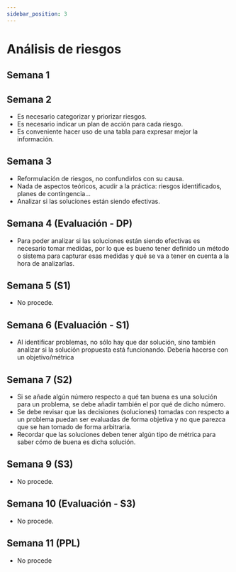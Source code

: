 ```yaml
---
sidebar_position: 3
---
```


# Análisis de riesgos

## Semana 1

## Semana 2

- Es necesario categorizar y priorizar riesgos.
- Es necesario indicar un plan de acción para cada riesgo.
- Es conveniente hacer uso de una tabla para expresar mejor la información.

## Semana 3

- Reformulación de riesgos, no confundirlos con su causa.
- Nada de aspectos teóricos, acudir a la práctica: riesgos identificados, planes de contingencia...
- Analizar si las soluciones están siendo efectivas.

## Semana 4 (Evaluación - DP)

- Para poder analizar si las soluciones están siendo efectivas es necesario tomar medidas, por lo que es bueno tener definido un método o sistema para capturar esas medidas y qué se va a tener en cuenta a la hora de analizarlas.

## Semana 5 (S1)

- No procede.

## Semana 6 (Evaluación - S1)

- Al identificar problemas, no sólo hay que dar solución, sino también analizar si la solución propuesta está funcionando. Debería hacerse con un objetivo/métrica

## Semana 7 (S2)

- Si se añade algún número respecto a qué tan buena es una solución para un problema, se debe añadir también el por qué de dicho número.
- Se debe revisar que las decisiones (soluciones) tomadas con respecto a un problema puedan ser evaluadas de forma objetiva y no que parezca que se han tomado de forma arbitraria.
- Recordar que las soluciones deben tener algún tipo de métrica para saber cómo de buena es dicha solución.


## Semana 9 (S3) 

- No procede.

## Semana 10 (Evaluación - S3)

- No procede.

## Semana 11 (PPL)

- No procede

